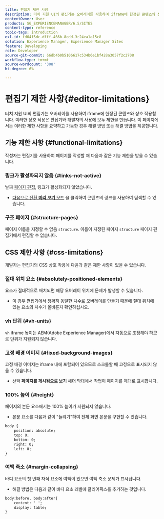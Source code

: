 ```yaml
---
title: 편집기 제한 사항
description: 터치 지원 UI의 편집기는 오버레이를 사용하여 iframe에 한정된 콘텐츠와 상호 작용합니다. 이러한 상호 작용은 편집자와 개발자의 사용에 모두 제한을 만듭니다.
contentOwner: User
products: SG_EXPERIENCEMANAGER/6.5/SITES
content-type: reference
topic-tags: introduction
exl-id: fd64f5dc-dfff-466b-8cdd-3c24ea1a15c8
solution: Experience Manager, Experience Manager Sites
feature: Developing
role: Developer
source-git-commit: 66db4b0b5106617c534b6e1bf428a3057f2c2708
workflow-type: tm+mt
source-wordcount: '308'
ht-degree: 6%

---
```


# 편집기 제한 사항{#editor-limitations}

터치 지원 UI의 편집기는 오버레이를 사용하여 iframe에 한정된 콘텐츠와 상호 작용합니다. 이러한 상호 작용은 편집기와 개발자의 사용에 모두 제한을 만듭니다. 이 페이지에서는 이러한 제한 사항을 요약하고 가능한 경우 해결 방법 또는 해결 방법을 제공합니다.

## 기능 제한 사항 {#functional-limitations}

작성자는 편집기를 사용하여 페이지를 작성할 때 다음과 같은 기능 제한을 받을 수 있습니다.

### 링크가 활성화되지 않음 {#links-not-active}

날짜 [페이지 편집](/help/sites-authoring/editing-content.md), 링크가 활성화되지 않았습니다.

* [다음으로 전환 **미리 보기** 모드](/help/sites-authoring/editing-content.md#preview-mode) 을 클릭하여 콘텐츠의 링크를 사용하여 탐색할 수 있습니다.

### 구조 페이지 {#structure-pages}

페이지 이름을 지정할 수 없음 `structure`. 이름이 지정된 페이지 `structure` 페이지 편집기에서 편집할 수 없습니다.

## CSS 제한 사항 {#css-limitations}

개발자는 편집기의 CSS 상호 작용에 다음과 같은 제한 사항이 있을 수 있습니다.

### 절대 위치 요소 {#absolutely-positioned-elements}

요소가 절대적으로 배치되면 해당 오버레이 위치에 문제가 발생할 수 있습니다.

* 이 경우 편집기에서 정확히 동일한 치수로 오버레이를 만들기 때문에 절대 위치에 있는 요소의 치수가 올바른지 확인하십시오.

### vh 단위 {#vh-units}

`vh` iframe 높이는 AEM(Adobe Experience Manager)에서 자동으로 조정해야 하므로 단위가 지원되지 않습니다.

### 고정 배경 이미지 {#fixed-background-images}

고정 배경 이미지는 iframe 내에 포함되어 있으므로 스크롤할 때 고정으로 표시되지 않을 수 있습니다.

* 선택 **페이지를 게시됨으로 보기** 헤더 막대에서 작업이 페이지를 제대로 표시합니다.

### 100% 높이 {#height}

페이지의 본문 요소에서는 100% 높이가 지원되지 않습니다.

* 본문 요소를 다음과 같이 &quot;늘리기&quot;하여 전체 화면 본문을 구현할 수 있습니다.

```xml
body {
    position: absolute;
    top: 0;
    bottom: 0;
    right: 0;
    left: 0;
}
```

### 여백 축소 {#margin-collapsing}

바디 요소의 첫 번째 자식 요소에 여백이 있으면 여백 축소 문제가 표시됩니다.

* 해결 방법은 다음과 같이 바디 요소 레벨에 클리어픽스를 추가하는 것입니다.

```xml
body:before, body:after{
    content: ' ';
    display: table;
}
```
